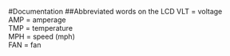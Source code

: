 #Documentation
##Abbreviated words on the LCD
VLT = voltage  
AMP = amperage  
TMP = temperature  
MPH = speed (mph)  
FAN = fan  
